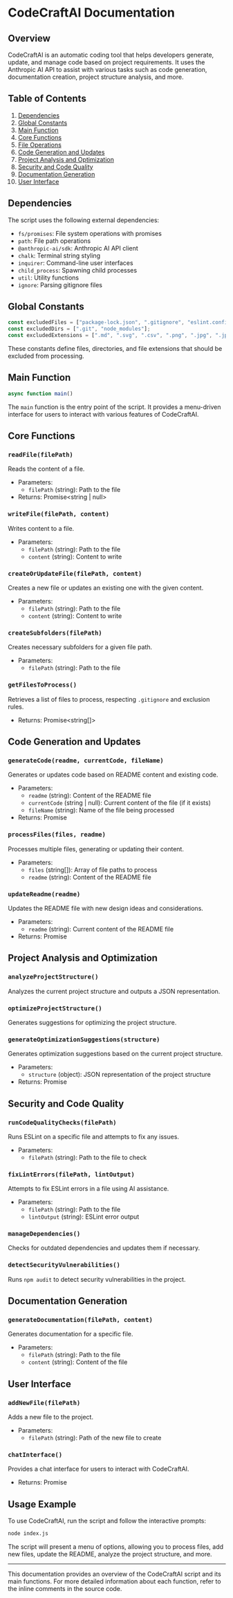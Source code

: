 # CodeCraftAI Documentation

## Overview

CodeCraftAI is an automatic coding tool that helps developers generate, update, and manage code based on project requirements. It uses the Anthropic AI API to assist with various tasks such as code generation, documentation creation, project structure analysis, and more.

## Table of Contents

1. [Dependencies](#dependencies)
2. [Global Constants](#global-constants)
3. [Main Function](#main-function)
4. [Core Functions](#core-functions)
5. [File Operations](#file-operations)
6. [Code Generation and Updates](#code-generation-and-updates)
7. [Project Analysis and Optimization](#project-analysis-and-optimization)
8. [Security and Code Quality](#security-and-code-quality)
9. [Documentation Generation](#documentation-generation)
10. [User Interface](#user-interface)

## Dependencies

The script uses the following external dependencies:

- `fs/promises`: File system operations with promises
- `path`: File path operations
- `@anthropic-ai/sdk`: Anthropic AI API client
- `chalk`: Terminal string styling
- `inquirer`: Command-line user interfaces
- `child_process`: Spawning child processes
- `util`: Utility functions
- `ignore`: Parsing gitignore files

## Global Constants

```javascript
const excludedFiles = ["package-lock.json", ".gitignore", "eslint.config.js", ".env", "reportWebVitals.js"];
const excludedDirs = [".git", "node_modules"];
const excludedExtensions = [".md", ".svg", ".csv", ".png", ".jpg", ".jpeg", ".gif", ".bmp", ".tiff", ".ico"];
```

These constants define files, directories, and file extensions that should be excluded from processing.

## Main Function

```javascript
async function main()
```

The `main` function is the entry point of the script. It provides a menu-driven interface for users to interact with various features of CodeCraftAI.

## Core Functions

### `readFile(filePath)`

Reads the content of a file.

- Parameters:
  - `filePath` (string): Path to the file
- Returns: Promise<string | null>

### `writeFile(filePath, content)`

Writes content to a file.

- Parameters:
  - `filePath` (string): Path to the file
  - `content` (string): Content to write

### `createOrUpdateFile(filePath, content)`

Creates a new file or updates an existing one with the given content.

- Parameters:
  - `filePath` (string): Path to the file
  - `content` (string): Content to write

### `createSubfolders(filePath)`

Creates necessary subfolders for a given file path.

- Parameters:
  - `filePath` (string): Path to the file

### `getFilesToProcess()`

Retrieves a list of files to process, respecting `.gitignore` and exclusion rules.

- Returns: Promise<string[]>

## Code Generation and Updates

### `generateCode(readme, currentCode, fileName)`

Generates or updates code based on README content and existing code.

- Parameters:
  - `readme` (string): Content of the README file
  - `currentCode` (string | null): Current content of the file (if it exists)
  - `fileName` (string): Name of the file being processed
- Returns: Promise<string>

### `processFiles(files, readme)`

Processes multiple files, generating or updating their content.

- Parameters:
  - `files` (string[]): Array of file paths to process
  - `readme` (string): Content of the README file

### `updateReadme(readme)`

Updates the README file with new design ideas and considerations.

- Parameters:
  - `readme` (string): Current content of the README file
- Returns: Promise<string>

## Project Analysis and Optimization

### `analyzeProjectStructure()`

Analyzes the current project structure and outputs a JSON representation.

### `optimizeProjectStructure()`

Generates suggestions for optimizing the project structure.

### `generateOptimizationSuggestions(structure)`

Generates optimization suggestions based on the current project structure.

- Parameters:
  - `structure` (object): JSON representation of the project structure
- Returns: Promise<string>

## Security and Code Quality

### `runCodeQualityChecks(filePath)`

Runs ESLint on a specific file and attempts to fix any issues.

- Parameters:
  - `filePath` (string): Path to the file to check

### `fixLintErrors(filePath, lintOutput)`

Attempts to fix ESLint errors in a file using AI assistance.

- Parameters:
  - `filePath` (string): Path to the file
  - `lintOutput` (string): ESLint error output

### `manageDependencies()`

Checks for outdated dependencies and updates them if necessary.

### `detectSecurityVulnerabilities()`

Runs `npm audit` to detect security vulnerabilities in the project.

## Documentation Generation

### `generateDocumentation(filePath, content)`

Generates documentation for a specific file.

- Parameters:
  - `filePath` (string): Path to the file
  - `content` (string): Content of the file

## User Interface

### `addNewFile(filePath)`

Adds a new file to the project.

- Parameters:
  - `filePath` (string): Path of the new file to create

### `chatInterface()`

Provides a chat interface for users to interact with CodeCraftAI.

- Returns: Promise<boolean>

## Usage Example

To use CodeCraftAI, run the script and follow the interactive prompts:

```bash
node index.js
```

The script will present a menu of options, allowing you to process files, add new files, update the README, analyze the project structure, and more.

---

This documentation provides an overview of the CodeCraftAI script and its main functions. For more detailed information about each function, refer to the inline comments in the source code.